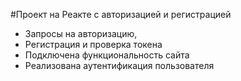 #Проект на Реакте с авторизацией и регистрацией
 - Запросы на авторизацию, 
 - Pегистрация и проверка токена  
-  Подключена функциональность сайта
-  Реализована аутентификация пользователя
